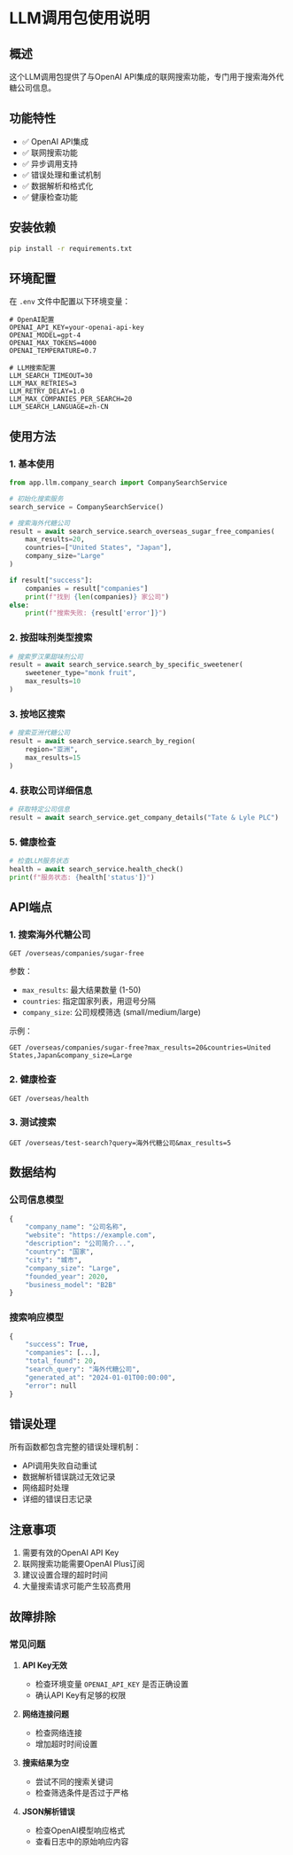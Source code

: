 # LLM调用包使用说明

## 概述

这个LLM调用包提供了与OpenAI API集成的联网搜索功能，专门用于搜索海外代糖公司信息。

## 功能特性

- ✅ OpenAI API集成
- ✅ 联网搜索功能
- ✅ 异步调用支持
- ✅ 错误处理和重试机制
- ✅ 数据解析和格式化
- ✅ 健康检查功能

## 安装依赖

```bash
pip install -r requirements.txt
```

## 环境配置

在 `.env` 文件中配置以下环境变量：

```env
# OpenAI配置
OPENAI_API_KEY=your-openai-api-key
OPENAI_MODEL=gpt-4
OPENAI_MAX_TOKENS=4000
OPENAI_TEMPERATURE=0.7

# LLM搜索配置
LLM_SEARCH_TIMEOUT=30
LLM_MAX_RETRIES=3
LLM_RETRY_DELAY=1.0
LLM_MAX_COMPANIES_PER_SEARCH=20
LLM_SEARCH_LANGUAGE=zh-CN
```

## 使用方法

### 1. 基本使用

```python
from app.llm.company_search import CompanySearchService

# 初始化搜索服务
search_service = CompanySearchService()

# 搜索海外代糖公司
result = await search_service.search_overseas_sugar_free_companies(
    max_results=20,
    countries=["United States", "Japan"],
    company_size="Large"
)

if result["success"]:
    companies = result["companies"]
    print(f"找到 {len(companies)} 家公司")
else:
    print(f"搜索失败: {result['error']}")
```

### 2. 按甜味剂类型搜索

```python
# 搜索罗汉果甜味剂公司
result = await search_service.search_by_specific_sweetener(
    sweetener_type="monk fruit",
    max_results=10
)
```

### 3. 按地区搜索

```python
# 搜索亚洲代糖公司
result = await search_service.search_by_region(
    region="亚洲",
    max_results=15
)
```

### 4. 获取公司详细信息

```python
# 获取特定公司信息
result = await search_service.get_company_details("Tate & Lyle PLC")
```

### 5. 健康检查

```python
# 检查LLM服务状态
health = await search_service.health_check()
print(f"服务状态: {health['status']}")
```

## API端点

### 1. 搜索海外代糖公司

```
GET /overseas/companies/sugar-free
```

参数：
- `max_results`: 最大结果数量 (1-50)
- `countries`: 指定国家列表，用逗号分隔
- `company_size`: 公司规模筛选 (small/medium/large)

示例：
```
GET /overseas/companies/sugar-free?max_results=20&countries=United States,Japan&company_size=Large
```

### 2. 健康检查

```
GET /overseas/health
```

### 3. 测试搜索

```
GET /overseas/test-search?query=海外代糖公司&max_results=5
```

## 数据结构

### 公司信息模型

```python
{
    "company_name": "公司名称",
    "website": "https://example.com",
    "description": "公司简介...",
    "country": "国家",
    "city": "城市",
    "company_size": "Large",
    "founded_year": 2020,
    "business_model": "B2B"
}
```

### 搜索响应模型

```python
{
    "success": True,
    "companies": [...],
    "total_found": 20,
    "search_query": "海外代糖公司",
    "generated_at": "2024-01-01T00:00:00",
    "error": null
}
```

## 错误处理

所有函数都包含完整的错误处理机制：

- API调用失败自动重试
- 数据解析错误跳过无效记录
- 网络超时处理
- 详细的错误日志记录

## 注意事项

1. 需要有效的OpenAI API Key
2. 联网搜索功能需要OpenAI Plus订阅
3. 建议设置合理的超时时间
4. 大量搜索请求可能产生较高费用

## 故障排除

### 常见问题

1. **API Key无效**
   - 检查环境变量 `OPENAI_API_KEY` 是否正确设置
   - 确认API Key有足够的权限

2. **网络连接问题**
   - 检查网络连接
   - 增加超时时间设置

3. **搜索结果为空**
   - 尝试不同的搜索关键词
   - 检查筛选条件是否过于严格

4. **JSON解析错误**
   - 检查OpenAI模型响应格式
   - 查看日志中的原始响应内容
